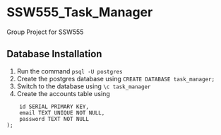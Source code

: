 # SSW555_Task_Manager
Group Project for SSW555

## Database Installation
1. Run the command ```psql -U postgres```
2. Create the postgres database using ```CREATE DATABASE task_manager;```
3. Switch to the database using ```\c task_manager```
4. Create the accounts table using 
```CREATE TABLE accounts ( 
    id SERIAL PRIMARY KEY,
    email TEXT UNIQUE NOT NULL,
    password TEXT NOT NULL
);
```
